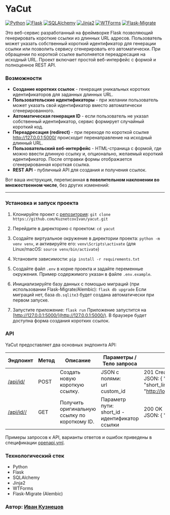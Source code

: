 # YaCut
[![Python](https://img.shields.io/badge/Python-3.9+-blue?logo=python&logoColor=white)](https://www.python.org/)
[![Flask](https://img.shields.io/badge/Flask-2.x-black?logo=flask)](https://flask.palletsprojects.com/)
[![SQLAlchemy](https://img.shields.io/badge/SQLAlchemy-1.4+-red?logo=sqlalchemy)](https://www.sqlalchemy.org/)
[![Jinja2](https://img.shields.io/badge/Jinja2-3.x-orange?logo=jinja)](https://jinja.palletsprojects.com/)
[![WTForms](https://img.shields.io/badge/WTForms-3.x-brightgreen)](https://wtforms.readthedocs.io/)
[![Flask-Migrate](https://img.shields.io/badge/Flask--Migrate-Alembic-yellow?logo=alembic)](https://flask-migrate.readthedocs.io/)

Это веб-сервис разработанный на фреймворке Flask позволяющий генерировать короткие ссылки из длинных URL адресов.
Пользователь может указать собственный короткий идентификатор для генерации ссылки или позволить сервису сгенерировать его автоматически. При обращении по короткой ссылке выполняется переадресация на исходный URL. Проект включает простой веб-интерфейс с формой и полноценное REST API.

### Возможности

* **Создание коротких ссылок** - генерация уникальных коротких идентификаторов для заданных длинных URL.
* **Пользовательские идентификаторы** - при желании пользователь может указать свой идентификатор вместо автоматически сгенерированного. 
* **Автоматическая генерация ID** - если пользователь не указал собственный идентификатор, сервис формирует случайный короткий код. 
* **Переадресация (redirect)** - при переходе по короткой ссылке [http://127.0.0.1:5000/<short>](http://127.0.0.1:5000/<short>) происходит перенаправление на исходный длинный URL.
* **Пользовательский веб-интерфейс** - HTML-страница с формой, где можно ввести длинную ссылку и, опционально, желаемый короткий идентификатор. После отправки формы отображается сгенерированная короткая ссылка.
* **REST API** - публичный API для создания и получения ссылок.

Вот ваша инструкция, переписанная **в повелительном наклонении во множественном числе**, без других изменений:

---

### Установка и запуск проекта

1. Клонируйте проект с [репозитория](https://github.com/KuznetcovIvan/yacut.git):
   `git clone https://github.com/KuznetcovIvan/yacut.git`

2. Перейдите в директорию с проектом:
   `cd yacut`

3. Создайте виртуальное окружение в директории проекта:
   `python -m venv venv`,
   и активируйте его:
   `venv\Scripts\activate` (для Linux/macOS: `source venv/bin/activate`)

4. Установите зависимости:
   `pip install -r requirements.txt`

5. Создайте файл `.env` в корне проекта и задайте переменные окружения.
   Пример содержимого указан в файле `.env.example`.

6. Инициализируйте базу данных с помощью миграций (при использовании Flask-Migrate/Alembic):
   `flask db upgrade`
   Если миграций нет, база `db.sqlite3` будет создана автоматически при первом запуске.

7. Запустите приложение:
   `flask run`
   Приложение запустится на [http://127.0.0.1:5000/](http://127.0.0.1:5000/). В браузере будет доступна форма создания коротких ссылок.

### API

YaCut предоставляет два основных эндпоинта API:

| Эндпоинт          | Метод | Описание                                  | Параметры / Тело запроса                              | Ответ                                                                                                                                     |
| --------------------- | --------- | --------------------------------------------- | --------------------------------------------------------- | --------------------------------------------------------------------------------------------------------------------------------------------- |
| [/api/id/](http://localhost:5000/api/id/)           | POST      | Создать новую короткую ссылку.                | JSON с полями:<br>url <br>custom_id | 201 Created <br> JSON: { "url": "[...](...)",<br>"short_link": "[http://localhost:5000/<short>](http://localhost:5000/<short>)"}`|
| [/api/id/<short>/](http://localhost:5000/api/id/<short>/) | GET       | Получить оригинальную ссылку по короткому ID. | Параметр пути:<br>short_id - идентификатор ссылки       | 200 OK <br> JSON: { "url": "[...](...)"}                                                                   |

Примеры запросов к API, варианты ответов и ошибок приведены в спецификации [openapi.yml](https://github.com/KuznetcovIvan/yacut/blob/834cc6ebaa4a68560c1632b412e86cc4bad01c8f/openapi.yml).

### Технологический стек
* Python 
* Flask
* SQLAlchemy
* Jinja2
* WTForms
* Flask-Migrate (Alembic)

### Автор: [Иван Кузнецов](https://github.com/KuznetcovIvan)
